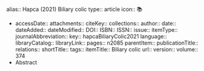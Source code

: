 alias:: Hapca (2021) Biliary colic
type:: article
icon:: 📚

- accessDate:: 
  attachments:: 
  citeKey:: 
  collections:: 
  author:: 
  date:: 
  dateAdded:: 
  dateModified:: 
  DOI:: 
  ISBN:: 
  ISSN:: 
  issue:: 
  itemType:: 
  journalAbbreviation:: 
  key:: hapcaBiliaryColic2021
  language:: 
  libraryCatalog:: 
  libraryLink:: 
  pages:: n2085
  parentItem:: 
  publicationTitle:: 
  relations:: 
  shortTitle:: 
  tags:: 
  itemTitle:: Biliary colic
  url:: 
  version:: 
  volume:: 374
- Abstract